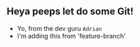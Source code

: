 ## Heya peeps let do some Git!

- Yo, from the dev guru `Adrian` 
- I'm adding  this from 'feature-branch'